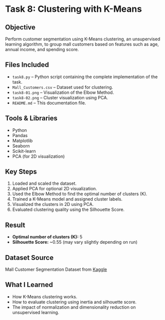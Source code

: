 # Task 8: Clustering with K-Means

##  Objective
Perform customer segmentation using K-Means clustering, an unsupervised learning algorithm, to group mall customers based on features such as age, annual income, and spending score.

##  Files Included
- `task8.py` – Python script containing the complete implementation of the task.
- `Mall_Customers.csv` – Dataset used for clustering.
- `task8-01.png` – Visualization of the Elbow Method.
- `task8-02.png` – Cluster visualization using PCA.
- `README.md` – This documentation file.

##  Tools & Libraries
- Python
- Pandas
- Matplotlib
- Seaborn
- Scikit-learn
- PCA (for 2D visualization)

##  Key Steps
1. Loaded and scaled the dataset.
2. Applied PCA for optional 2D visualization.
3. Used the Elbow Method to find the optimal number of clusters (K).
4. Trained a K-Means model and assigned cluster labels.
5. Visualized the clusters in 2D using PCA.
6. Evaluated clustering quality using the Silhouette Score.

##  Result
- **Optimal number of clusters (K):** 5  
- **Silhouette Score:** ~0.55 (may vary slightly depending on run)

##  Dataset Source
Mall Customer Segmentation Dataset from [Kaggle](https://www.kaggle.com/datasets/vjchoudhary7/customer-segmentation-tutorial-in-python)

##  What I Learned
- How K-Means clustering works.
- How to evaluate clustering using inertia and silhouette score.
- The impact of normalization and dimensionality reduction on unsupervised learning.
